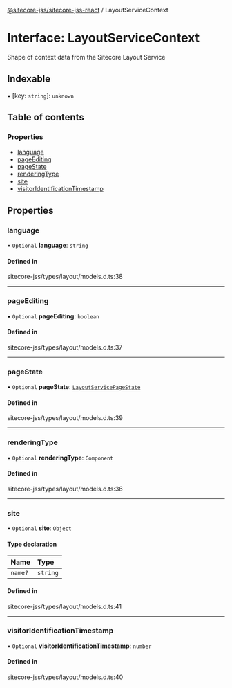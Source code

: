 [@sitecore-jss/sitecore-jss-react](../README.md) / LayoutServiceContext

# Interface: LayoutServiceContext

Shape of context data from the Sitecore Layout Service

## Indexable

▪ [key: `string`]: `unknown`

## Table of contents

### Properties

- [language](LayoutServiceContext.md#language)
- [pageEditing](LayoutServiceContext.md#pageediting)
- [pageState](LayoutServiceContext.md#pagestate)
- [renderingType](LayoutServiceContext.md#renderingtype)
- [site](LayoutServiceContext.md#site)
- [visitorIdentificationTimestamp](LayoutServiceContext.md#visitoridentificationtimestamp)

## Properties

### language

• `Optional` **language**: `string`

#### Defined in

sitecore-jss/types/layout/models.d.ts:38

___

### pageEditing

• `Optional` **pageEditing**: `boolean`

#### Defined in

sitecore-jss/types/layout/models.d.ts:37

___

### pageState

• `Optional` **pageState**: [`LayoutServicePageState`](../enums/LayoutServicePageState.md)

#### Defined in

sitecore-jss/types/layout/models.d.ts:39

___

### renderingType

• `Optional` **renderingType**: `Component`

#### Defined in

sitecore-jss/types/layout/models.d.ts:36

___

### site

• `Optional` **site**: `Object`

#### Type declaration

| Name | Type |
| :------ | :------ |
| `name?` | `string` |

#### Defined in

sitecore-jss/types/layout/models.d.ts:41

___

### visitorIdentificationTimestamp

• `Optional` **visitorIdentificationTimestamp**: `number`

#### Defined in

sitecore-jss/types/layout/models.d.ts:40

